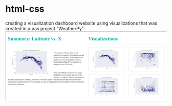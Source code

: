 # html-css
creating a visualization dashboard website using visualizations that was created in a pas project "WeatherPy"
<br>
![](Images/lat_home_page.PNG)
